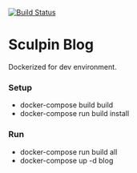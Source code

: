 [![Build Status](https://travis-ci.org/snoek09/snoek09.github.io.svg?branch=source)](https://travis-ci.org/snoek09/snoek09.github.io)

Sculpin Blog
============

Dockerized for dev environment.

### Setup

- docker-compose build build
- docker-compose run build install

### Run

- docker-compose run build all
- docker-compose up -d blog
